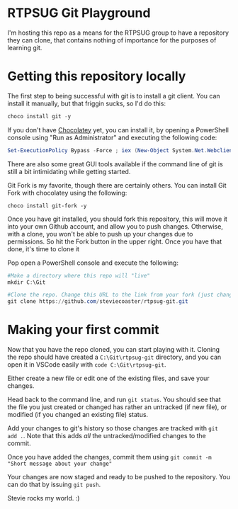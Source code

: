 # RTPSUG Git Playground

I'm hosting this repo as a means for the RTPSUG group to have a repository they can clone, that contains nothing of importance for the purposes of learning git.

# Getting this repository locally

The first step to being successful with git is to install a git client. You can install it manually, but that friggin sucks, so I'd do this:

```powershell
choco install git -y
```

If you don't have [Chocolatey](https://chocolatey.org) yet, you can install it, by opening a PowerShell console using "Run as Administrator" and executing the following code:

```powershell
Set-ExecutionPolicy Bypass -Force ; iex (New-Object System.Net.Webclient).DownloadString('https://chocolatey.org/install.ps1')
```

There are also some great GUI tools available if the command line of git is still a bit intimidating while getting started.

Git Fork is my favorite, though there are certainly others. You can install Git Fork with chocolatey using the following:

```
choco install git-fork -y
```

Once you have git installed, you should fork this repository, this will move it into your own Github account, and allow you to push changes. Otherwise, with a clone, you won't be able to push up your changes due to permissions. So hit the Fork button in the upper right. Once you have that done, it's time to clone it

Pop open a PowerShell console and execute the following:

```powershell
#Make a directory where this repo will "live"
mkdir C:\Git

#Clone the repo. Change this URL to the link from your fork (just change the username here basically).
git clone https://github.com/steviecoaster/rtpsug-git.git
```

# Making your first commit

Now that you have the repo cloned, you can start playing with it. Cloning the repo should have created a `C:\Git\rtpsug-git` directory, and you can open it in VSCode easily with `code C:\Git\rtpsug-git`.

Either create a new file or edit one of the existing files, and save your changes.

Head back to the command line, and run `git status`. You should see that the file you just created or changed has rather an untracked (if new file), or modified (if you changed an existing file) status. 

Add your changes to git's history so those changes are tracked with `git add .`. Note that this adds _all_ the untracked/modified changes to the commit.

Once you have added the changes, commit them using `git commit -m "Short message about your change"`

Your changes are now staged and ready to be pushed to the repository. You can do that by issuing `git push`.

Stevie rocks my world. :)
